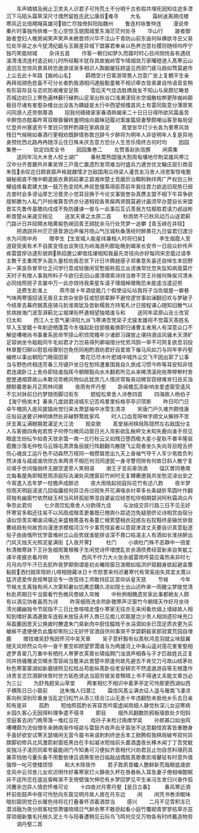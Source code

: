 <!-- { "loadSidebar": true } -->
　　车声辚辚及阙止卫灵夫人识君子可怜荒土不分明千古弥瑕共埋死因知往迹多湮沉下马陌头霜草深尺寸偶然留姓氏武公康叔难寻
　　大名
　　霜树迷离拥戍楼寒风近北倍飕飗英雄河销亡尽独倚斜阳指魏州
　　鲁连村咏鲁仲连
　　漫说帝秦片时事独怜排难一生心空惊玉貌围城里东海茫茫何处寻
　　华山行
　　跛者御跛者登妇人帷房闻笑声笑声未絶晋师兴华不注山干青防山前东亩何纵横欲寻丑父易位处华泉之水今犹清纪甗与玉磬差异城下盟寡君奉亲以色养岂意社稷将随倾呜呼宁独巧笑能倾城
　　杂诗五首
　　作客一朝归如梦久而寤时时心目间惝恍各有遇绕溪清浅流连村逺近树儿时所经觏半犹存其故峩岭雪乍晴烟敛万家曙磴道入髙寒云山逺回互忽惊风景真转恐遨游误渐多相识人踟蹰屡狂顾遥见西郭门疲马趋如骛莫避市上尘去此十年路【峩岭山名】
　　羁栖空计日客游常畏人岂意广坐上复覩平生亲再拜视顔色悲喜不可分长者酌我酒相问逓殷勤童稚不相识牵衣皆弟晜自怜语音变稍有形容存且与恣欢防艰难安足陈
　　雪后天气佳选胜擕我友不知山与泉颇忆畴昔否城边初日上寒色遍林薮行縁荆山足渐出秋谷口浅濑漾轻氷空烟散枯栁更陟峩岭颠极目尽诸有峯壑杂楼台出没各为耦疑是太行中西望频搔首风土有雷同取意分薄厚笑问同游人还劳倒尊酒
　　招我何碌碌家家春酒熟朅来二十日日日得所欲风霜虽苦辛醉饱亦酖毒昨宵双眼昏辗转羞明烛向晨昧冠履对案废篇牍妻孥颇嘲讪客至每局促忆登并州塞逺穷千里目只恨杯酌疎在家病良足
　　髙堂张华灯少长各为羣寒风敛残日气候晼如春酒行更相劝既醉情弥敦岂辞今夕醉将为明年人非徒明年人复是异地身预忧西北路冉冉随浮云住日殊未厌去意方恐分人生苦乐情终古何时均
　　因园集巻一
　　钦定四库全书
　　因园集巻二
　　左赞善赵执信撰
　　闲斋集
　　送同年冯大木舍人校士湖广
　　春秋鬻熊国强大割周甸壤地尽荆梁雄风帯江汉中分齐晋霸外并秦吴悍三戸竟亡嬴遗烈发项难当时盛兵力逓世优文翰庄屈引商音朱弦余叹迩日颇衰靡声格就雌懦才岂敌国用瓜待梁人灌吾友冯舍人诗思掣惊电蹔辍秘阁直不愧中朝遣振衣黄鹄矶搴芷碧湘岸楚士竞磨厉治韅靷鞅绊两广严权劲三秋耀组练看君建大旗一鼓万色变彻札养叔登搜蒍得臣荐前年我往晋力欲追旧观势已弱古昔时会多谤讪厚乞汾晋灵小觉耳目换于今论文事毁誉杂真赝主盟不相下牛耳争欲擅邾滕为人私门戸纷难算吾侪亦分道相视各笑粲两贤既莫避计画须早办楚自长宋盟晋实先鲁传虽聴向戍成不免防疆谏一彼与一此事后互讥羡我方怙鄢胜君请力邲战彬彬晋楚从来歳交相见
　　送吴天章之太原二首
　　秋雨势不已秋风动万山送君蓟门路计日井陉闗水暗黄榆色峡回青玊顔犹余马行处凭梦一追攀【青玉峡在井陉】
　　把酒説并州茫茫感昔游边声催月晓山气压城秋桑落经时醉黄花九日留君归渡汾水为问雨中舟
　　赠李生【生宣城人能星纬兼相人时将归矣】
　　李生烟霞人至道窥窔奥有术不自匿变怪出谈笑往为岭海游列郡耻晩到朅来长安市一日屈众妙传声疾雷霆摉访逮形貌舆熟招邀公卿借炫燿相知我最先竒技向亦好每同宋忠载过请季主教干支重爬罗头面久量校劝我忍贫下计日许腾趠感子郑重意失喜还自悼生本田野夫一第良忝冒早仕乏问学行意成轻傲闲官慙报称孤立丛谤谯常忧忽失坠知病竟莫疗天时子有徴人事我所料子今欲归去旧山谱清啸索诗持当劵不贷王孙报何殊俟河清未必同烛照觊子言屡中万一此亦效待我乘星车请子理烟棹赠贿恐未能逺当遣迎劳
　　送费生赴淮上
　　燕市居十年酒徒能几个假使设坛坫我将子当佐僦屋一僻巷气味两寒饿招请无昏旦主宾杂坐卧狂或怒朋辈醉不避惊逻世事如澜翻旧欢与梦破子今结束去幕府据髙座骑马到淮南犹及尝新糯我方持笔札计日按程课心随知旧散气以贫病挫海门波澎湃蓟北尘堀堁衔杯逓相望独唱谁与和
　　送同年梁原山吉士改官归太和
　　西江人士意气豪浔阳九派飞寒涛吾党梁子尤骏发雄视不觉霜天髙姓名早入玉堂籍十年削迹栖蓬蒿今冬强起赴铨部俄看换职归诸曹主者用人有深意众口不解徒嘈嗷尚书事重系民命竿牍山积烦爬搔年少诸郎习疎放止堪持酒谈风骚木天清旷足容纳坐令戢戢同牛毛如君才力岂易得列卿端借分忧劳鸿鹄一举不可网复欲息羽投林臯蹔归聊以慰慈母骤别岂免伤同袍酌酒劝君好自爱南下催马风如刀与同年李丹壑编修以事出朝阳门晩宿田家
　　繁花已尽木叶肥城中城外尘交飞不因出郭了公事当与野色终相违芳春三月键戸坐日在愁阵遭重围我自久旅成习惯今昨等耳安知非怪君连歳卧江上舍舟即陆谁指挥今朝眼豁向水木翻若所见从来稀清溪宛宛帯榉栁村舍歴歴通烟霏故山未敢诧竒絶风物似此犹庶几人情厌常每易动微官窃禄难肯归且买浊醪酹暮景新月正照林间扉
　　夜雨有怀丹壑
　　卧闻檐瓦添新响坐爱虚窗受逺风不忘对牀前日约梦随雨脚过街东
　　题程松臯舍人诗巻四首
　　四海故人杨伯子【海宁杨耑木】春来几度説君诗城东记否鸡羣里标格亭亭识项斯
　　昨日叩门日卓午槐阴入座风披猖尚觉归来太萧瑟袖中冰雪生清凉
　　宋唐门戸久难齐颇怪康庄俗自迷要识神明焕然处非縁野鹜胜家鸡
　　时人口齿竞呀咻字顺文从解辨不苦厌支离尘满眼期君濯足大江流
　　观奕歌
　　髙堂昼闲棋局陈隠然左右敌国分主人与客据四角宛若势子何停匀微风动窗日光入帘影欲乱楸枰文未知失鹿向谁手但见眼底生纷纭乍如青天敛余霭一南一北行秋云又如残日堕西极大星小星耿不昬丰隆驱雹撒沙落毛仲牧马云锦屯肃肃鱼丽就行阵翻翻鸟散随飞尘观者坐久失向背目瞠舌挢伤心魂良工运斤色不动森然万枝同一根攒眉思出九天上奋袖气夺千人军少焉胜负判然决谁与戚戚谁欣欣古来两贤不相厄何况同道犹一身寻讐伺隙有何故日斜人散宁复论嗟乎世间强弱终无据空遣旁人笑相语
　　谢王子言前辈饷酒
　　偪仄曽同巷南北每看屋角即相思雨添庭际汍澜处风搅窗前竹树时无复罇罍邀我共坐愁泥淖出安之今宵遣入去年梦一枕檐声成醉迟
　　夜大雨晓起视庭际花竹有述八韵
　　夜半梦惊雨天明庭浸波几回临牖视何异泛舟过砌失开花满堦余衬草多长条疑折苇圆叶作翻荷独有幽窗竹依然緑玉柯当风转孤挺帯湿自婆娑应结苍松伴相期碧涧阿秋霜凋众卉争奈此君何
　　七夕雨饮松臯舍人分韵得九佳
　　与汝结交异行路三日不见无好怀寒官多暇还往易不以风雨成暌乖更番既已倦舆仆踪迹岂免疑朋侪论诗相赏由宿分语似惊羡实嘲谐词塲近来盛稂莠虽有条蔓亡根荄楚相衣冠惑左右狡黠终是输优俳我曹岐趋有何故苦向漫漶求模楷河汉今夕事荒怪妄者以意窥津涯丈夫要自识真意耻逐俗子由由偕所忧学啬难树立山岳势就谁能排谈深不畏口枯渴主人有酒如长淮扶醉出门风灭烛天光照泥星满街【入夜开霁】
　　杜门
　　小病杜门殊不恶静中一倍爱秋清微寒牀下王孙急细雨篱根稚子生闲觉诗怀増搅乱贫余酒债费经营新来自笑躭工课半夜披衣看月明
　　秋热
　　西风不作力大火张余威雷雨呼莫应毒热来非时七月月向尽午汗已去肌昨夜梦颠倒谓是初炎曦晓窗日泼眼如临洪炉窥翻身欲起避衾簟黏胶洒扫就厞隠娇儿啼相随藏冰日十市怒詈来何迟暑寒代有常奚由失其宜太寛以猛济遗爱传良规琴瑟忌专一改弦待工师敢持区区意仰诉皇天慈
　　节候
　　今年节候太支离独有闲人次第知暑似饥鹰恋鞲久凉如隠士出山迟昨来一雨醒尘梦陡觉清秋赴夙期日午当窗看竹色微风卷緑入帘帷
　　中秋例相餽遗贫家此事都絶友人颇有以酒见饷者喜而为诗
　　昨宵细雨洗余热卧聴寒声泛窗竹今朝晴天作好月坐待清光媚幽独令节屈指不三日比舍喧喧走僮仆寒家无往亦无来闲看炊烟上墙緑故人相知到嗜好美酒逓致车连毂未放狂夫杯入唇已见痴儿欢聒屋岂少贵人相饷遗珍味充口帛盈簏因思天公换嵗时賸遣朱门臭新肉中厨佳醖贱于水涓滴如余已霑足质衣更为买蝤蛑不遣便便负此腹却笑阮公无好怀官酒自供何事哭不学碧鹳裴家郎寂寞荒园自埋鹿
　　赠钱塘吴舒鳬因怀河中吴天章
　　吴子意轩豁有似髙秋鸿息羽就尘坱鼓翼随天风矫然众鸟中一奋千羣空却顾望寥濶谁与为两雄河上中条山遥对莲花峯峯壑相遮罗青翠几万重中有栖托人帯萝衣芙蓉长啸临闗门浊浪声相舂与子才匹敌姓氏正复同并扬骚雅波交暎氷雪容闻当蹔来此晋楚中原逢何故先避去不肯交刀弓故山结茅处秋色寒蒙蒙湖如新磨镜照见松桂丛苟能纵髙卧投老安耕农不然逺遨游自等无根蓬作诗贵言志饮酒聊快胷时世方妬色贤达当固穷彼吴昔顦顇上书不得通丈夫能文章岂必为三公
　　为舒鳬题吴山草堂
　　两峯相忆不相识中着茅亭定可怜那更西湖似西子横陈日日小窗前
　　送朱悔人归潜江
　　霜信风髙尘满衣征人遥与雁南飞凄凉客向秋深别珍重身当乱定归松竹从添三径合江山无恙十年违翻愁未抵他乡乐去日亲知有是非
　　孤酌
　　短烛照孤酌长宵容苦吟窗虚闻雨细人静觉秋深儿女迎寒病乡园久客心无因得料理争遣不侵寻
　　即目
　　烟外风翻数防鸦板墙欹处夕阳斜空庭客去闭门晩零落一堆红豆花
　　戏孙子未检讨病瘖学奕
　　孙郎甚口如虫鸣嘈嘈颇为流俗憎冬来肺病渐作哑歘与雷鼓齐收声齿牙翕张不达意翻怪宾客皆重聴身手虽好欲安试寒天瑟缩闲无营今晨书来语刺刺终逊舌本工掀腾假我棋局破岑寂何异膑脚初修兵北风激箭射窗纸黑白在手如凝冰短烛前头置酒盏夜长椓木闻丁丁吾党躭奕独冯子淩厉同辈夸最能闭门今知勇可习便拟齐晋相代兴劝君且止勿自苦料理药具兼茶铛弛弓櫜矢备不用蹔依律吕调箫笙他日临敌战偶胜髙歌奏凯喧鼙钲有时意外值强悍一叱可使楼烦惊
　　和大木除夜作
　　君子敦夙昔纎人艶鲜新荒哉眼底歳欲变风中云邻舍儿女欢迟明作好春寒家灯火静夜久杯在唇巷柝入耳急妻子倦相嗔酣眠非不适所恋在逡巡昏眸渐不支倚壁强欠伸恐有乡梦回梦见平生亲冯生发归兴奋作孤鸿鶱余岂异人情悲怀难可论
　　十四夜对月寄丹壑【是日立春】
　　春风寒近酒杯前街鼓声中夜可怜愁向东窗见明月故人居在月东边
　　闲
　　闲凭书巻添眠味暗刻窗阴觉日长暖色待将花打叠春怀须着酒禁当
　　感兴
　　二月不见雪积冻已潜消融为夜分雨客枕惊萧骚晓晴日气鲜余寒不敢骄起看小庭竹覆砌青寥寥枯草亦茁芽琐细新雏毛托根久泥土今与阳春遭稍见云际鸟飞鸣何交交万物各有时终戴造物劳
　　调丹壑二首
